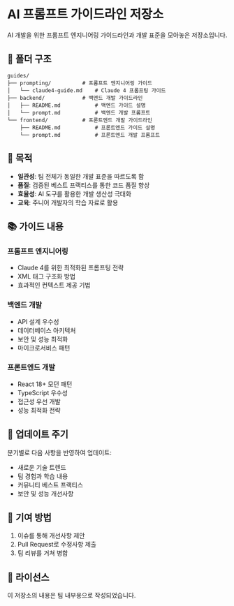 # AI 프롬프트 가이드라인 저장소

AI 개발을 위한 프롬프트 엔지니어링 가이드라인과 개발 표준을 모아놓은 저장소입니다.

## 📁 폴더 구조

```
guides/
├── prompting/          # 프롬프트 엔지니어링 가이드
│   └── claude4-guide.md    # Claude 4 프롬프팅 가이드
├── backend/            # 백엔드 개발 가이드라인
│   ├── README.md           # 백엔드 가이드 설명
│   └── prompt.md           # 백엔드 개발 프롬프트
└── frontend/           # 프론트엔드 개발 가이드라인
    ├── README.md           # 프론트엔드 가이드 설명
    └── prompt.md           # 프론트엔드 개발 프롬프트
```

## 🎯 목적

- **일관성**: 팀 전체가 동일한 개발 표준을 따르도록 함
- **품질**: 검증된 베스트 프랙티스를 통한 코드 품질 향상
- **효율성**: AI 도구를 활용한 개발 생산성 극대화
- **교육**: 주니어 개발자의 학습 자료로 활용

## 📚 가이드 내용

### 프롬프트 엔지니어링
- Claude 4를 위한 최적화된 프롬프팅 전략
- XML 태그 구조화 방법
- 효과적인 컨텍스트 제공 기법

### 백엔드 개발
- API 설계 우수성
- 데이터베이스 아키텍처
- 보안 및 성능 최적화
- 마이크로서비스 패턴

### 프론트엔드 개발
- React 18+ 모던 패턴
- TypeScript 우수성
- 접근성 우선 개발
- 성능 최적화 전략

## 🔄 업데이트 주기

분기별로 다음 사항을 반영하여 업데이트:
- 새로운 기술 트렌드
- 팀 경험과 학습 내용
- 커뮤니티 베스트 프랙티스
- 보안 및 성능 개선사항

## 🤝 기여 방법

1. 이슈를 통해 개선사항 제안
2. Pull Request로 수정사항 제출
3. 팀 리뷰를 거쳐 병합

## 📝 라이선스

이 저장소의 내용은 팀 내부용으로 작성되었습니다.